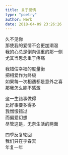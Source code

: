```yaml
---  
title: 关于爱情  
type: "poetry"  
author: Herb  
date: 2018-04-09 23:26:26  
---  
```

久不见你  
那使我的爱情不会更加潮湿  
我的心总是倒向偏重的那一侧  
尤其当思念重于疼痛  

我错估幸福的度量衡  
把相爱作为终极  
如果每一次相遇都是意外之喜  
那我怎么能不感激  

这一生错事做得  
比好事要多得多  
我憎恨错过  
而偏爱幻想  
尽管这是，无奈生活的两面  

四季反复轮回  
我们只在乎春天  
年复一年